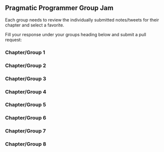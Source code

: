 ## Pragmatic Programmer Group Jam

Each group needs to review the individually submitted notes/tweets for their chapter and select a favorite.

Fill your response under your groups heading below and submit a pull request:

### Chapter/Group 1

### Chapter/Group 2

### Chapter/Group 3

### Chapter/Group 4

### Chapter/Group 5

### Chapter/Group 6

### Chapter/Group 7

### Chapter/Group 8
